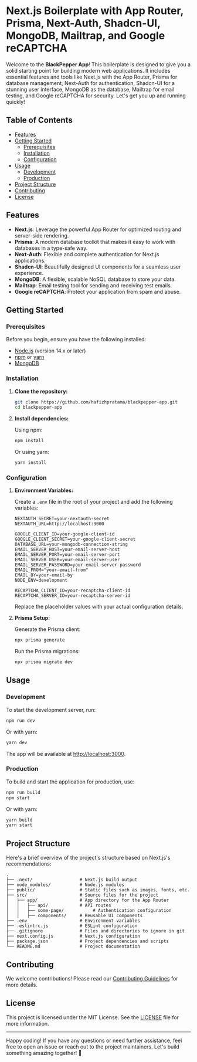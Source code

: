 # Next.js Boilerplate with App Router, Prisma, Next-Auth, Shadcn-UI, MongoDB, Mailtrap, and Google reCAPTCHA

Welcome to the **BlackPepper App**! This boilerplate is designed to give you a solid starting point for building modern web applications. It includes essential features and tools like Next.js with the App Router, Prisma for database management, Next-Auth for authentication, Shadcn-UI for a stunning user interface, MongoDB as the database, Mailtrap for email testing, and Google reCAPTCHA for security. Let's get you up and running quickly!

## Table of Contents

- [Features](#features)
- [Getting Started](#getting-started)
  - [Prerequisites](#prerequisites)
  - [Installation](#installation)
  - [Configuration](#configuration)
- [Usage](#usage)
  - [Development](#development)
  - [Production](#production)
- [Project Structure](#project-structure)
- [Contributing](#contributing)
- [License](#license)

## Features

- **Next.js**: Leverage the powerful App Router for optimized routing and server-side rendering.
- **Prisma**: A modern database toolkit that makes it easy to work with databases in a type-safe way.
- **Next-Auth**: Flexible and complete authentication for Next.js applications.
- **Shadcn-UI**: Beautifully designed UI components for a seamless user experience.
- **MongoDB**: A flexible, scalable NoSQL database to store your data.
- **Mailtrap**: Email testing tool for sending and receiving test emails.
- **Google reCAPTCHA**: Protect your application from spam and abuse.

## Getting Started

### Prerequisites

Before you begin, ensure you have the following installed:

- [Node.js](https://nodejs.org/) (version 14.x or later)
- [npm](https://www.npmjs.com/) or [yarn](https://yarnpkg.com/)
- [MongoDB](https://www.mongodb.com/)

### Installation

1. **Clone the repository:**

   ```bash
   git clone https://github.com/hafizhpratama/blackpepper-app.git
   cd blackpepper-app
   ```

2. **Install dependencies:**

   Using npm:

   ```bash
   npm install
   ```

   Or using yarn:

   ```bash
   yarn install
   ```

### Configuration

1. **Environment Variables:**

   Create a `.env` file in the root of your project and add the following variables:

   ```env
   NEXTAUTH_SECRET=your-nextauth-secret
   NEXTAUTH_URL=http://localhost:3000

   GOOGLE_CLIENT_ID=your-google-client-id
   GOOGLE_CLIENT_SECRET=your-google-client-secret
   DATABASE_URL=your-mongodb-connection-string
   EMAIL_SERVER_HOST=your-email-server-host
   EMAIL_SERVER_PORT=your-email-server-port
   EMAIL_SERVER_USER=your-email-server-user
   EMAIL_SERVER_PASSWORD=your-email-server-password
   EMAIL_FROM="your-email-from"
   EMAIL_BY=your-email-by
   NODE_ENV=development

   RECAPTCHA_CLIENT_ID=your-recaptcha-client-id
   RECAPTCHA_SERVER_ID=your-recaptcha-server-id
   ```

   Replace the placeholder values with your actual configuration details.

2. **Prisma Setup:**

   Generate the Prisma client:

   ```bash
   npx prisma generate
   ```

   Run the Prisma migrations:

   ```bash
   npx prisma migrate dev
   ```

## Usage

### Development

To start the development server, run:

```bash
npm run dev
```

Or with yarn:

```bash
yarn dev
```

The app will be available at [http://localhost:3000](http://localhost:3000).

### Production

To build and start the application for production, use:

```bash
npm run build
npm start
```

Or with yarn:

```bash
yarn build
yarn start
```

## Project Structure

Here's a brief overview of the project's structure based on Next.js's recommendations:

```
.
├── .next/                  # Next.js build output
├── node_modules/           # Node.js modules
├── public/                 # Static files such as images, fonts, etc.
├── src/                    # Source files for the project
│   ├── app/                # App directory for the App Router
│   │   ├── api/            # API routes
│   │   ├── some-page/           # Authentication configuration
│   │   ├── components/     # Reusable UI components
├── .env                    # Environment variables
├── .eslintrc.js            # ESLint configuration
├── .gitignore              # Files and directories to ignore in git
├── next.config.js          # Next.js configuration
├── package.json            # Project dependencies and scripts
└── README.md               # Project documentation
```

## Contributing

We welcome contributions! Please read our [Contributing Guidelines](CONTRIBUTING.md) for more details.

## License

This project is licensed under the MIT License. See the [LICENSE](LICENSE) file for more information.

---

Happy coding! If you have any questions or need further assistance, feel free to open an issue or reach out to the project maintainers. Let's build something amazing together! 🚀
